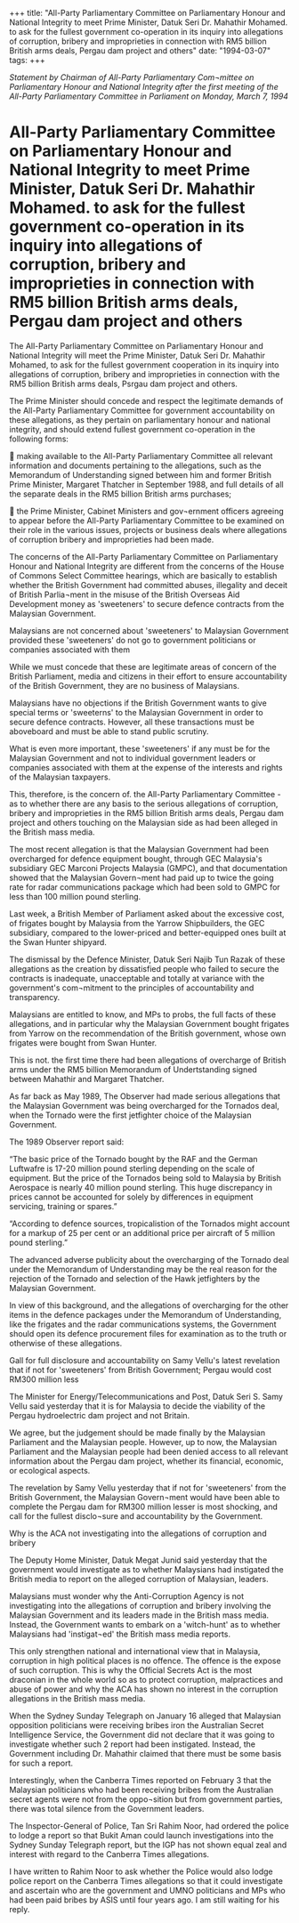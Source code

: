 +++ 
title: "All-Party Parliamentary Committee on Parliamentary Honour and National Integrity to meet Prime Minister, Datuk Seri Dr. Mahathir Mohamed. to ask for the fullest government co-operation in its inquiry into allegations of corruption, bribery and improprieties in connection with RM5 billion British arms deals, Pergau dam project and others"
date: "1994-03-07"
tags:
+++

_Statement by Chairman of All-Party Parliamentary Com¬mittee on Parliamentary Honour and National Integrity after the first meeting of the All-Party Parliamentary Committee in Parliament on Monday, March 7, 1994_

# All-Party Parliamentary Committee on Parliamentary Honour and National Integrity to meet Prime Minister, Datuk Seri Dr. Mahathir Mohamed. to ask for the fullest government co-operation in its inquiry into allegations of corruption, bribery and improprieties in connection with RM5 billion British arms deals, Pergau dam project and others

The All-Party Parliamentary Committee on Parliamentary Honour and National Integrity will meet the Prime Minister, Datuk Seri Dr. Mahathir Mohamed, to ask for the fullest government cooperation in its inquiry into allegations of corruption, bribery and improprieties in connection with the RM5 billion British arms deals, Psrgau dam project and others.</u>

The Prime Minister should concede and respect the legitimate demands of the All-Party Parliamentary Committee for government accountability on these allegations, as they pertain on parliamentary honour and national integrity, and should extend fullest government co-operation in the following forms:

	making available to the All-Party Parliamentary Committee  all relevant information and documents pertaining to the allegations, such as the Memorandum of Understanding signed between him and former British Prime Minister, Margaret Thatcher in September  1988, and full details of  all  the separate deals  in the RM5 billion British  arms purchases;

	the Prime Minister, Cabinet Ministers and  gov¬ernment officers  agreeing to appear before  the All-Party Parliamentary Committee to be  examined on their role in the various issues, projects or business deals where allegations of  corruption bribery and improprieties had been made.

The concerns of the All-Party Parliamentary Committee on Parliamentary Honour and National Integrity are different from the concerns of the House of Commons Select Committee hearings, which are basically to establish whether the British Government had committed abuses, illegality and deceit of British Parlia¬ment in the misuse of the British Overseas Aid Development money as 'sweeteners' to secure defence contracts from the Malaysian Government.

Malaysians are not concerned about 'sweeteners' to Malaysian Government provided these 'sweeteners' do not go to government politicians or companies associated with them

While we must concede that these are legitimate areas of concern of the British Parliament, media and citizens in their effort to ensure accountability of the British Government, they are no business of Malaysians.

Malaysians have no objections if the British Government wants to give special terms or 'sweeterns' to the Malaysian Government in order to secure defence contracts. However, all these transactions must be aboveboard and must be able to stand public scrutiny.

What is even more important, these 'sweeteners' if any must be for the Malaysian Government and not to individual government leaders or companies associated with them at the expense of the interests and rights of the Malaysian taxpayers.

This, therefore, is the concern of. the All-Party Parliamentary Committee - as to whether there are any basis to the serious allegations of corruption, bribery and improprieties in the RM5 billion British arms deals, Pergau dam project and others touching on the Malaysian side as had been alleged in the British mass media.

The most recent allegation is that the Malaysian Government had been overcharged for defence equipment bought, through GEC Malaysia's subsidiary GEC Marconi Projects Malaysia (GMPC), and that documentation showed that the Malaysian Govern¬ment had paid up to twice the going rate for radar communications package which had been sold to GMPC for less than 100 million pound sterling.

Last week, a British Member of Parliament asked about the excessive cost, of frigates bought by Malaysia from the Yarrow Shipbuilders, the GEC subsidiary, compared to the lower-priced and better-equipped ones built at the Swan Hunter shipyard.

The dismissal by the Defence Minister, Datuk Seri Najib Tun Razak of these allegations as the creation by dissatisfied people who failed to secure the contracts is inadequate, unacceptable and totally at variance with the government's com¬mitment to the principles of accountability and transparency.

Malaysians are entitled to know, and MPs to probs, the full facts of these allegations, and in particular why the Malaysian Government bought frigates from Yarrow on the recommendation of the British government, whose own frigates were bought from Swan Hunter.

This is not. the first time there had been allegations of overcharge of British arms under the RM5 billion Memorandum of Undertstanding signed between Mahathir and Margaret Thatcher.

As far back as May 1989, The Observer had made serious allegations that the Malaysian Government was being overcharged for the Tornados deal, when the Tornado were the first jetfighter choice of the Malaysian Government.

The 1989 Observer report said:

“The basic price of the Tornado bought by the RAF and the German Luftwafre is 17-20 million pound sterling depending on the scale of equipment. But the price of the Tornados being sold to Malaysia by British Aerospace is nearly 40 million pound sterling. This huge discrepancy in prices cannot be accounted for solely by differences in equipment servicing, training or spares.”

“According to defence sources, tropicalistion of the Tornados might account for a markup of 25 per cent or an additional price per aircraft of 5 million pound sterling.”

The advanced adverse publicity about the overcharging of the Tornado deal under the Memorandum of Understanding may be the real reason for the rejection of the Tornado and selection of the Hawk jetfighters by the Malaysian Government.

In view of this background, and the allegations of overcharging for the other items in the defence packages under the Memorandum of Understanding, like the frigates and the radar communications systems, the Government should open its defence procurement files for examination as to the truth or otherwise of these allegations.

Gall for full disclosure and accountability on Samy Vellu's latest revelation that if not for 'sweeteners' from British Government; Pergau would cost RM300 million less

The Minister for Energy/Telecommunications and Post, Datuk Seri S. Samy Vellu said yesterday that it is for Malaysia to decide the viability of the Pergau hydroelectric dam project and not Britain.

We agree, but the judgement should be made finally by the Malaysian Parliament and the Malaysian people. However, up to now, the Malaysian Parliament and the Malaysian people had been denied access to all relevant information about the Pergau dam project, whether its financial, economic, or ecological aspects.

The revelation by Samy Vellu yesterday that if not for 'sweeteners' from the British Government, the Malaysian Govern¬ment would have been able to complete the Pergau dam for RM300 million lesser is most shocking, and call for the fullest disclo¬sure and accountability by the Government.

Why is the ACA not investigating into the allegations of corruption and bribery

The Deputy Home Minister, Datuk Megat Junid said yesterday that the government would investigate as to whether Malaysians had instigated the British media to report on the alleged corruption of Malaysian, leaders.

Malaysians must wonder why the Anti-Corruption Agency is not investigating into the allegations of corruption and bribery involving the Malaysian Government and its leaders made in the British mass media. Instead, the Government wants to embark on a 'witch-hunt' as to whether Malaysians had 'instigat¬ed' the British mass media reports.

This only strengthen national and international view that in Malaysia, corruption in high political places is no offence. The offence is the expose of such corruption. This is why the Official Secrets Act is the most draconian in the whole world so as to protect corruption, malpractices and abuse of power and why the ACA has shown no interest in the corruption allegations in the British mass media.

When the Sydney Sunday Telegraph on January 16 alleged that Malaysian opposition politicians were receiving bribes iron the Australian Secret Intelligence Service, the Government did not declare that it was going to investigate whether such 2 report had been instigated. Instead, the Government including Dr. Mahathir claimed that there must be some basis for such a report.

Interestingly, when the Canberra Times reported on February 3 that the Malaysian politicians who had been receiving bribes from the Australian secret agents were not from the oppo¬sition but from government parties, there was total silence from the Government leaders.

The Inspector-General of Police, Tan Sri Rahim Noor, had ordered the police to lodge a report so that Bukit Aman could launch investigations into the Sydney Sunday Telegraph report, but the IGP has not shown equal zeal and interest with regard to the Canberra Times allegations.

I have written to Rahim Noor to ask whether the Police would also lodge police report on the Canberra Times allegations so that it could investigate and ascertain who are the government and UMNO politicians and MPs who had been paid bribes by ASIS until four years ago. I am still waiting for his reply.
 
